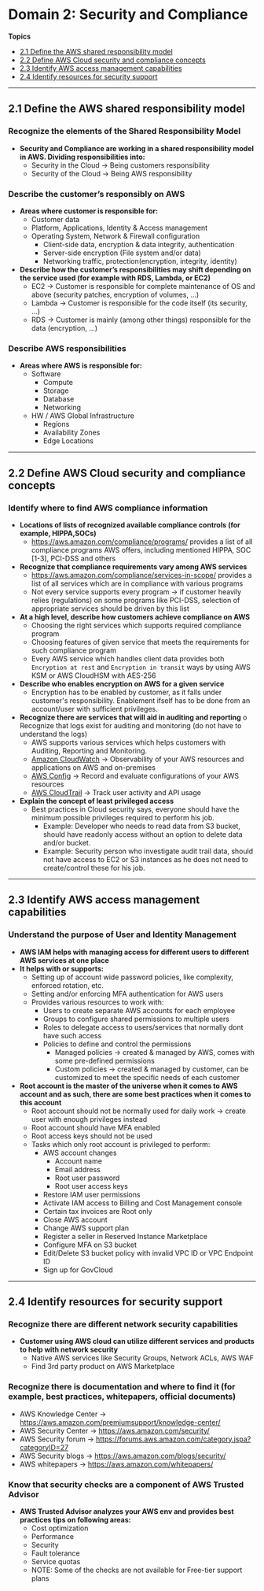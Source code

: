 # Domain 2: Security and Compliance

**Topics**
-   [2.1 Define the AWS shared responsibility model](#21-define-the-aws-shared-responsibility-model)
-   [2.2 Define AWS Cloud security and compliance concepts](#22-define-aws-cloud-security-and-compliance-concepts)
-   [2.3 Identify AWS access management capabilities](#23-identify-aws-access-management-capabilities)
-   [2.4 Identify resources for security support](#24-identify-resources-for-security-support)

---
## 2.1 Define the AWS shared responsibility model
### Recognize the elements of the Shared Responsibility Model
-   **Security and Compliance are working in a shared responsibility model in AWS. Dividing responsibilities into:**
    -   Security in the Cloud -> Being customers responsibility
    -   Security of the Cloud -> Being AWS responsibility

### Describe the customer’s responsibly on AWS
-   **Areas where customer is responsible for:**
    -   Customer data
    -   Platform, Applications, Identity & Access management
    -   Operating System, Network & Firewall configuration
        -   Client-side data, encryption & data integrity, authentication
        -   Server-side encryption (File system and/or data)
        -   Networking traffic, protection(encryption, integrity, identity)
- **Describe how the customer’s responsibilities may shift depending on the service used (for example with RDS, Lambda, or EC2)**
    -   EC2 -> Customer is responsible for complete maintenance of OS and above (security patches, encryption of volumes, ...)
    -   Lambda -> Customer is responsible for the code itself (its security, ...)
    -   RDS -> Customer is mainly (among other things) responsible for the data (encryption, ...)

### Describe AWS responsibilities
-   **Areas where AWS is responsible for:**
    -   Software
        -   Compute
        -   Storage
        -   Database
        -   Networking
    -   HW / AWS Global Infrastructure
        -   Regions
        -   Availability Zones
        -   Edge Locations

---
## 2.2 Define AWS Cloud security and compliance concepts
### Identify where to find AWS compliance information
-   **Locations of lists of recognized available compliance controls (for example, HIPPA,SOCs)**
    -   https://aws.amazon.com/compliance/programs/ provides a list of all compliance programs AWS offers, including mentioned HIPPA, SOC [1-3], PCI-DSS and others
-   **Recognize that compliance requirements vary among AWS services**
    -   https://aws.amazon.com/compliance/services-in-scope/ provides a list of all services which are in compliance with various programs
    -   Not every service supports every program -> if customer heavily relies (regulations) on some programs like PCI-DSS, selection of appropriate services should be driven by this list
-   **At a high level, describe how customers achieve compliance on AWS**
    -   Choosing the right services which supports required compliance program
    -   Choosing features of given service that meets the requirements for such compliance program
    -   Every AWS service which handles client data provides both `Encryption at rest` and `Encryption in transit` ways by using AWS KSM or AWS CloudHSM with AES-256
-   **Describe who enables encryption on AWS for a given service**
    -   Encryption has to be enabled by customer, as it falls under customer's responsibility. Enablement ifself has to be done from an account/user with sufficient privileges.
-   **Recognize there are services that will aid in auditing and reporting**
        o Recognize that logs exist for auditing and monitoring (do not have to understand the logs)
    -   AWS supports various services which helps customers with Auditing, Reporting and Monitoring.
    -   [Amazon CloudWatch](https://aws.amazon.com/cloudwatch) -> Observability of your AWS resources and applications on AWS and on-premises
    -   [AWS Config](https://aws.amazon.com/config) -> Record and evaluate configurations of your AWS resources
    -   [AWS CloudTrail](https://aws.amazon.com/cloudtrail) -> Track user activity and API usage
-   **Explain the concept of least privileged access**
    -   Best practices in Cloud security says, everyone should have the minimum possible privileges required to perform his job.
        -   Example: Developer who needs to read data from S3 bucket, should have readonly access without an option to delete data and/or bucket.
        -   Example: Security person who investigate audit trail data, should not have access to EC2 or S3 instances as he does not need to create/control these for his job.

---
## 2.3 Identify AWS access management capabilities
### Understand the purpose of User and Identity Management
-   **AWS IAM helps with managing access for different users to different AWS services at one place**
-   **It helps with or supports:**
    -   Setting up of account wide password policies, like complexity, enforced rotation, etc.
    -   Setting and/or enforcing MFA authentication for AWS users
    -   Provides various resources to work with:
        -   Users to create separate AWS accounts for each employee
        -   Groups to configure shared permissions to multiple users
        -   Roles to delegate access to users/services that normally dont have such access
        -   Policies to define and control the permissions
            -   Managed policies -> created & managed by AWS, comes with some pre-defined permissions
            -   Custom policies -> created & managed by customer, can be customized to meet the specific needs of each customer
-   **Root account is the master of the universe when it comes to AWS account and as such, there are some best practices when it comes to this account**
    -   Root account should not be normally used for daily work -> create user with enough privileges instead
    -   Root account should have MFA enabled
    -   Root access keys should not be used
    -   Tasks which only root account is privileged to perform:
        -   AWS account changes
            -   Account name
            -   Email address
            -   Root user password
            -   Root user access keys
        -   Restore IAM user permissions
        -   Activate IAM access to Billing and Cost Management console
        -   Certain tax invoices are Root only
        -   Close AWS account
        -   Change AWS support plan
        -   Register a seller in Reserved Instance Marketplace
        -   Configure MFA on S3 bucket
        -   Edit/Delete S3 bucket policy with invalid VPC ID or VPC Endpoint ID
        -   Sign up for GovCloud

---
## 2.4 Identify resources for security support
### Recognize there are different network security capabilities
-   **Customer using AWS cloud can utilize different services and products to help with network security**
    -   Native AWS services like Security Groups, Network ACLs, AWS WAF
    -   Find 3rd party product on AWS Marketplace

### Recognize there is documentation and where to find it (for example, best practices, whitepapers, official documents)
-   AWS Knowledge Center -> https://aws.amazon.com/premiumsupport/knowledge-center/
-   AWS Security Center -> https://aws.amazon.com/security/
-   AWS Security forum -> https://forums.aws.amazon.com/category.jspa?categoryID=27 
-   AWS Security blogs -> https://aws.amazon.com/blogs/security/
-   AWS whitepapers -> https://aws.amazon.com/whitepapers/

### Know that security checks are a component of AWS Trusted Advisor
-   **AWS Trusted Advisor analyzes your AWS env and provides best practices tips on following areas:**
    -   Cost optimization
    -   Performance
    -   Security
    -   Fault tolerance
    -   Service quotas
    -   NOTE: Some of the checks are not available for Free-tier support plans
